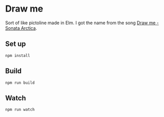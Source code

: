 # Draw me

Sort of like pictoline made in Elm. I got the name from the song [Draw me - Sonata Arctica][name-origin].

## Set up
```
npm install
```

## Build
```
npm run build
```

## Watch
```
npm run watch
```

[name-origin]: https://www.youtube.com/watch?v=NozBQG_98JU
